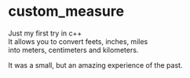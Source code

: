 # custom_measure
Just my first try in c++<br>
It allows you to convert feets, inches, miles <br>
into meters, centimeters and kilometers.<br>

It was a small, but an amazing experience of the past.

